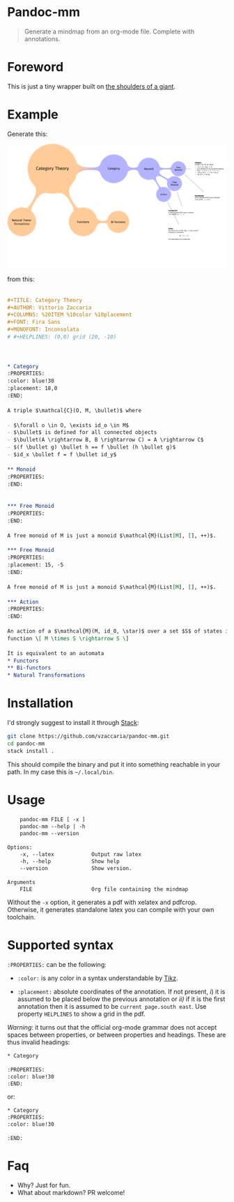 Pandoc-mm
=========

> Generate a mindmap from an org-mode file. Complete with annotations.

Foreword
========

This is just a tiny wrapper built on [the shoulders of a
giant](https://github.com/jgm/pandoc).

Example
=======

Generate this:

![image](./examples/Category.png)

from this:

``` org

#+TITLE: Category Theory
#+AUTHOR: Vittorio Zaccaria
#+COLUMNS: %20ITEM %10color %10placement 
#+FONT: Fira Sans 
#+MONOFONT: Inconsolata
# #+HELPLINES: (0,0) grid (20, -10)



* Category
:PROPERTIES:
:color: blue!30
:placement: 18,0
:END:       

A triple $\mathcal{C}(O, M, \bullet)$ where 

- $\forall o \in O, \exists id_o \in M$
- $\bullet$ is defined for all connected objects 
- $\bullet(A \rightarrow B, B \rightarrow C) = A \rightarrow C$
- $(f \bullet g) \bullet h == f \bullet (h \bullet g)$ 
- $id_x \bullet f = f \bullet id_y$

** Monoid 
:PROPERTIES:
:END:


*** Free Monoid 
:PROPERTIES:
:END:

A free monoid of M is just a monoid $\mathcal{M}(List[M], [], ++)$. 

*** Free Monoid 
:PROPERTIES:
:placement: 15, -5
:END:

A free monoid of M is just a monoid $\mathcal{M}(List[M], [], ++)$. 

*** Action 
:PROPERTIES:
:END:

An action of a $\mathcal{M}(M, id_0, \star)$ over a set $S$ of states is a
function \[ M \times S \rightarrow S \]

It is equivalent to an automata
* Functors
** Bi-functors
* Natural Transformations

```

Installation
============

I'd strongly suggest to install it through
[Stack](https://docs.haskellstack.org/en/stable/README/):

``` sh
git clone https://github.com/vzaccaria/pandoc-mm.git
cd pandoc-mm 
stack install .
```

This should compile the binary and put it into something reachable in
your path. In my case this is `~/.local/bin`.

Usage
=====

        pandoc-mm FILE [ -x ]
        pandoc-mm --help | -h
        pandoc-mm --version

    Options:
        -x, --latex            Output raw latex
        -h, --help             Show help
        --version              Show version.

    Arguments
        FILE                   Org file containing the mindmap

Without the `-x` option, it generates a pdf with xelatex and pdfcrop.
Otherwise, it generates standalone latex you can compile with your own
toolchain.

Supported syntax
================

`:PROPERTIES:` can be the following:

-   `:color:` is any color in a syntax understandable by
    [Tikz](http://www.texample.net/tikz/). 
    
- `:placement:` absolute coordinates of the annotation. If not present, *i*) it is assumed to be placed below the previous annotation or *ii)* if it is the first annotation then it is assumed to be `current page.south east`. Use property `HELPLINES` to show a grid in the pdf.


*Warning*: it turns out that the official org-mode grammar does not accept spaces between properties, or between properties and headings. These are thus invalid headings:

```
* Category

:PROPERTIES:
:color: blue!30
:END:       
```

or:
```
* Category
:PROPERTIES:
:color: blue!30

:END:       
```



Faq
===

-   Why? Just for fun.
-   What about markdown? PR welcome!


